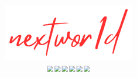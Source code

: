 <p align="center">
  <a href="https://github.com/nextwor1d">
    <img height="150" src="https://github.com/nextwor1d/nextwor1d/blob/main/nextwor1d.png"/></a>
</p>

<p align="center">
  <a href="https://t.me/flutter_ninja"><img src="https://img.shields.io/badge/telegram-1da1f2?style=for-the-badge&logo=telegram&logoColor=white&color=27a0df"/></a> 
  <a href="https://instagram.com/flutter_hero"><img src="https://img.shields.io/badge/INSTAGRAM-E1306C?style=for-the-badge&logo=instagram&logoColor=white"/></a>
  <a href="https://youtube.com/@nextwor1d"><img src="https://img.shields.io/badge/youtube-1da1f2?style=for-the-badge&logo=youtube&logoColor=white&color=ff0000&"/></a>
  <a href="https://stackoverflow.com/users/21555356"><img src="https://img.shields.io/badge/stackoverflow-f27f25?style=for-the-badge&logo=stackoverflow&logoColor=white&color=f27f25"/></a>
  <a href="https://twitter.com/nextwor1d"><img src="https://img.shields.io/badge/twitter-1da1f2?style=for-the-badge&logo=twitter&logoColor=white&color=1da1f2"/></a>
  <a href="https://linkedin.com/in/nextwor1d"><img src="https://img.shields.io/badge/linkedin-0c67c2?style=for-the-badge&logo=linkedin"/></a>
</p>
